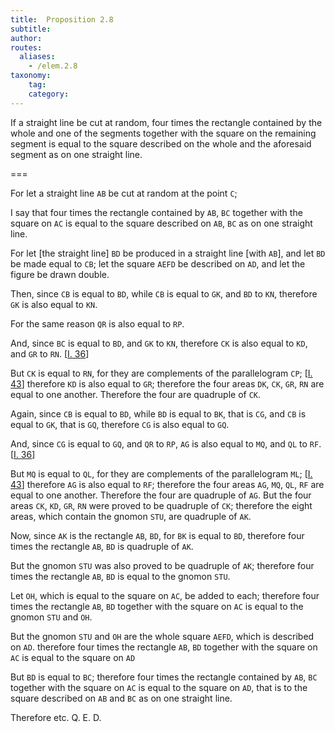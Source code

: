 ```yaml
---
title:  Proposition 2.8
subtitle: 
author:
routes:
  aliases:
    - /elem.2.8
taxonomy:
    tag:
    category:
---
```


If a straight line be cut at random, four times the rectangle contained by the whole and one of the segments together with the square on the remaining segment is equal to the square described on the whole and the aforesaid segment as on one straight line.

===

For let a straight line `AB` be cut at random at the point `C`;

I say that four times the rectangle contained by `AB`, `BC` together with the square on `AC` is equal to the square described on `AB`, `BC` as on one straight line. <pb n="390"/>

For let [the straight line] `BD` be produced in a straight line [with `AB`], and let `BD` be made equal to `CB`; let the square `AEFD` be described on `AD`, and let the figure be drawn double.

Then, since `CB` is equal to `BD`, while `CB` is equal to `GK`, and `BD` to `KN`, therefore `GK` is also equal to `KN`. 

For the same reason <span class="center">`QR` is also equal to `RP`.</span>

And, since `BC` is equal to `BD`, and `GK` to `KN`, therefore `CK` is also equal to `KD`, and `GR` to `RN`. [<a href="/elem.1.36">I. 36</a>]

But `CK` is equal to `RN`, for they are complements of the parallelogram `CP`; [<a href="/elem.1.43">I. 43</a>] therefore `KD` is also equal to `GR`; therefore the four areas `DK`, `CK`, `GR`, `RN` are equal to one another. <span class="center">Therefore the four are quadruple of `CK`.</span>

Again, since `CB` is equal to `BD`, while `BD` is equal to `BK`, that is `CG`, and `CB` is equal to `GK`, that is `GQ`, <span class="center">therefore `CG` is also equal to `GQ`.</span>

And, since `CG` is equal to `GQ`, and `QR` to `RP`, <span class="center">`AG` is also equal to `MQ`, and `QL` to `RF`. [<a href="/elem.1.36">I. 36</a>]</span>

But `MQ` is equal to `QL`, for they are complements of the parallelogram `ML`; [<a href="/elem.1.43">I. 43</a>] <span class="center">therefore `AG` is also equal to `RF`;</span> therefore the four areas `AG`, `MQ`, `QL`, `RF` are equal to one another. <span class="center">Therefore the four are quadruple of `AG`.</span> But the four areas `CK`, `KD`, `GR`, `RN` were proved to be quadruple of `CK`; <span class="center">therefore the eight areas, which contain the gnomon `STU`, are quadruple of `AK`.</span>

Now, since `AK` is the rectangle `AB`, `BD`, for `BK` is equal to `BD`, <pb n="391"/>therefore four times the rectangle `AB`, `BD` is quadruple of `AK`.

But the gnomon `STU` was also proved to be quadruple of `AK`; <span class="center">therefore four times the rectangle `AB`, `BD` is equal to the gnomon `STU`.</span>

Let `OH`, which is equal to the square on `AC`, be added to each; <span class="center">therefore four times the rectangle `AB`, `BD` together with the square on `AC` is equal to the gnomon `STU` and `OH`.</span>

But the gnomon `STU` and `OH` are the whole square `AEFD`, <span class="center">which is described on `AD`.</span> therefore four times the rectangle `AB`, `BD` together with the square on `AC` is equal to the square on `AD`

But `BD` is equal to `BC`; therefore four times the rectangle contained by `AB`, `BC` together with the square on `AC` is equal to the square on `AD`, that is to the square described on `AB` and `BC` as on one straight line.

Therefore etc. Q. E. D.
